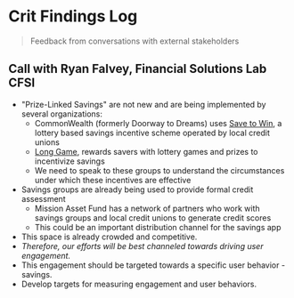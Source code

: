 # Crit Findings Log

> Feedback from conversations with external stakeholders

## Call with Ryan Falvey, Financial Solutions Lab CFSI
  + "Prize-Linked Savings" are not new and are being implemented by several organizations:
    + CommonWealth (formerly Doorway to Dreams) uses [Save to Win](http://www.savetowin.org/), a lottery based savings incentive scheme operated by local credit unions
    + [Long Game](https://www.longgame.co/index.html), rewards savers with lottery games and prizes to incentivize savings
    + We need to speak to these groups to understand the circumstances under which these incentives are effective
  + Savings groups are already being used to provide formal credit assessment
    + Mission Asset Fund has a network of partners who work with savings groups and local credit unions to generate credit scores
    + This could be an important distribution channel for the savings app
  + This space is already crowded and competitive.
  + *Therefore, our efforts will be best channeled towards driving user engagement.*
  + This engagement should be targeted towards a specific user behavior - savings.
  + Develop targets for measuring engagement and user behaviors.
